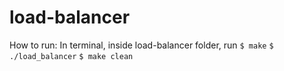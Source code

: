 # load-balancer

How to run:
In terminal, inside load-balancer folder, run
`$ make`
`$ ./load_balancer`
`$ make clean`
